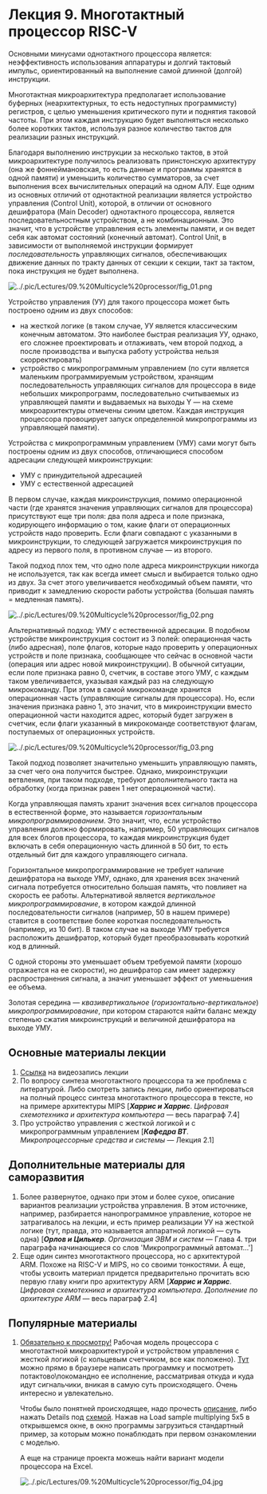 # Лекция 9. Многотактный процессор RISC-V

Основными минусами однотактного процессора является: неэффективность использования аппаратуры и долгий тактовый импульс, ориентированный на выполнение самой длинной (долгой) инструкции.

Многотактная микроархитектура предполагает использование буферных (неархитектурных, то есть недоступных программисту) регистров, с целью уменьшения критического пути и поднятия таковой
частоты. При этом каждая инструкцию будет выполняться несколько более коротких тактов, используя разное количество тактов для реализации разных инструкций.

Благодаря выполнению инструкции за несколько тактов, в этой микроархитектуре получилось реализовать принстонскую архитектуру (она же фоннеймановская, то есть данные и программы хранятся в одной памяти) и уменьшить количество сумматоров, за счет выполнения всех вычислительных операций на одном АЛУ. Еще одним из основных отличий от однотактной реализации является устройство управления (Control Unit), которой, в отличии от основного дешифратора (Main Decoder) однотактного процессора, является последовательностным устройством, а не комбинационным. Это значит, что в устройстве управления есть элементы памяти, и он ведет себя как автомат состояний (конечный автомат). Control Unit, в зависимости от выполняемой инструкции формирует *последовательность* управляющих сигналов, обеспечивающих движение данных по тракту данных от секции к секции, такт за тактом, пока инструкция не будет выполнена.

![../.pic/Lectures/09.%20Multicycle%20processor/fig_01.png](../.pic/Lectures/09.%20Multicycle%20processor/fig_01.png)

Устройство управления (УУ) для такого процессора может быть построено одним из двух способов:

- на жесткой логике (в таком случае, УУ является классическим конечным автоматом. Это наиболее быстрая реализация УУ, однако, его сложнее проектировать и отлаживать, чем второй подход, а после производства и выпуска работу устройства нельзя скорректировать)
- устройство с микропрограммным управлением (по сути является маленьким программируемым устройством, хранящим последовательность управляющих сигналов для процессора в виде небольших микропрограмм, последовательно считываемых из управляющей памяти и выдаваемых на выходы Y — на схеме микроархитектуры отмечены синим цветом. Каждая инструкция процессора провоцирует запуск определенной микропрограммы из управляющей памяти).

Устройства с микропрограммным управлением (УМУ) сами могут быть построены одним из двух способов, отличающиеся способом адресации следующей микроинструкции:

- УМУ с принудительной адресацией
- УМУ с естественной адресацией

В первом случае, каждая микроинструкция, помимо операционной части (где хранятся значения управляющих сигналов для процессора) присутствуют еще три поля: два поля адреса и поле признака, кодирующего информацию о том, какие флаги от операционных устройств надо проверить. Если флаги совпадают с указанными в микроинструкции, то следующей загружается микроинструкция по адресу из первого поля, в противном случае — из второго.

Такой подход плох тем, что одно поле адреса микроинструкции никогда не используется, так как всегда имеет смысл и выбирается только одно из двух. За счет этого увеличивается необходимый объем памяти, что приводит к замедлению скорости работы устройства (большая память = медленная память).

![../.pic/Lectures/09.%20Multicycle%20processor/fig_02.png](../.pic/Lectures/09.%20Multicycle%20processor/fig_02.png)

Альтернативный подход: УМУ с естественной адресации. В подобном устройстве микроинструкция состоит из 3 полей: операционная часть (либо адресная), поле флагов, которые надо проверить у операционных устройств и поле признака, сообщающее что сейчас в основной части (операция или адрес новой микроинструкции). В обычной ситуации, если поле признака равно 0, счетчик, в составе этого УМУ, с каждым таком увеличивается, указывая каждый раз на следующую микрокоманду. При этом в самой микрокоманде хранится операционная часть (управляющие сигналы для процессора). Но, если значения признака равно 1, это значит, что в микроинструкции вместо операционной части находится адрес, который будет загружен в счетчик, если флаги указанный в микрокоманде соответствуют флагам, поступаемых от операционных устройств.

![../.pic/Lectures/09.%20Multicycle%20processor/fig_03.png](../.pic/Lectures/09.%20Multicycle%20processor/fig_03.png)

Такой подход позволяет значительно уменьшить управляющую память, за счет чего она получится быстрее. Однако, микроинструкции ветвления, при таком подходе, требуют дополнительного такта на обработку (когда признак равен 1 нет операционной части).

Когда управляющая память хранит значения всех сигналов процессора в естественной форме, это называется *горизонтальным микропрограммированием*. Это значит, что, если устройство управления должно формировать, например, 50 управляющих сигналов для всех блогов процессора, то каждая микроинструкция будет включать в себя операционную часть длинной в 50 бит, то есть отдельный бит для каждого управляющего сигнала.

Горизонтальное микропрограммирование не требует наличие дешифратора на выходе УМУ, однако, для хранения всех значений сигнала потребуется относительно большая память, что повлияет на скорость ее работы. Альтернативой является *вертикальное микропрограммирование*, в котором каждой длинной последовательности сигналов (например, 50 в нашем примере) ставится в соответствие более короткая последовательность (например, из 10 бит). В таком случае на выходе УМУ требуется расположить дешифратор, который будет преобразовывать короткий код в длинный.

С одной стороны это уменьшает  объем требуемой памяти (хорошо отражается на ее скорости), но дешифратор сам имеет задержку распространения сигнала, а значит уменьшает эффект от уменьшения ее объема.

Золотая середина — *квазивертикальное* (*горизонтально-вертикальное*) *микропрограммирование*, при котором  стараются найти баланс между степенью сжатия микроинструкций и величиной дешифратора на выходе УМУ.

## Основные материалы лекции

1. [Ссылка](https://www.youtube.com/watch?v=xHefXrFNI0M) на видеозапись лекции
2. По вопросу синтеза многотактного процессора та же проблема с литературой. Либо смотреть запись лекции, либо ориентироваться на полный процесс синтеза многотактного процессора в тексте, но на примере архитектуры MIPS [***Харрис и Харрис***. *Цифровая схемотехника и архитектура компьютера* — весь параграф 7.4]
3. Про устройство управления с жесткой логикой и с микропрограммным управлением [***Кафедра ВТ***. *Микропроцессорные средства и системы* — Лекция 2.1]

## Дополнительные материалы для саморазвития

1. Более развернутое, однако при этом и более сухое, описание вариантов реализации устройства управления. В этом источнике, например, разбирается нанопрограммное управление, которое не затрагивалось на лекции, и есть пример реализации УУ на жесткой логике (тут, правда, это называется аппаратной логикой — суть одна) [***Орлов и Цилькер***. *Организация ЭВМ и систем* — Глава 4. три параграфа начинающиеся со слов 'Микропрограммный автомат…']
2. Еще один синтез многотактного процессора, но с архитектурой ARM. Похоже на RISC-V и MIPS, но со своими тонкостями. А еще, чтобы усвоить материал придется предварительно прочитать всю первую главу книги про архитектуру ARM [***Харрис и Харрис***. *Цифровая схемотехника и архитектура компьютера. Дополнение по архитектуре ARM* — весь параграф 2.4]

## Популярные материалы

1. [Обязательно к просмотру!](http://buthowdoitknow.com/cpu_model_intro.html) Рабочая модель процессора с многотактной микроархитектурой и устройством управления с жесткой логикой (с кольцевым счетчиком, все как положено). [Тут](http://buthowdoitknow.com/but_how_do_it_know_cpu_model.html) можно прямо в браузере написать программку и посмотреть потактово\покомандно ее исполнение, рассматривая откуда и куда идут сигнальчики, вникая в самую суть происходящего. Очень интересно и увлекательно.

   Чтобы было понятней происходящее, надо прочесть [описание](http://buthowdoitknow.com/cpu_model_intro.html), либо нажать Details под [схемой](http://buthowdoitknow.com/but_how_do_it_know_cpu_model.html). Нажав на Load sample multiplying 5x5 в открывшемся окне, в окно программы загрузиться стандартный пример, за которым можно понаблюдать при первом ознакомлении с моделью.

   А еще на странице проекта можешь найти вариант модели процессора на Excel.

   ![../.pic/Lectures/09.%20Multicycle%20processor/fig_04.jpg](../.pic/Lectures/09.%20Multicycle%20processor/fig_04.jpg)
